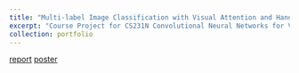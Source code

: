```yaml
---
title: "Multi-label Image Classification with Visual Attention and Handcrafted Features"
excerpt: "Course Project for CS231N Convolutional Neural Networks for Visual Recognition at Stanford University [report](../../files/cv_Final_Report.pdf) [poster](../../files/cv_Poster.pdf) <br/><img src='/images/cs231n.png'>"
collection: portfolio
---
```

[report](../../files/cv_Final_Report.pdf) [poster](../../files/cv_Poster.pdf)
 
